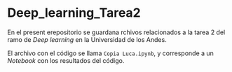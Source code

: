 # Deep_learning_Tarea2

En el present erepositorio se guardana rchivos relacionados a la tarea 2 del ramo de *Deep learning* en la Universidad de los Andes. 

El archivo con el código se llama ```Copia Luca.ipynb```, y corresponde a un *Notebook* con los resultados del código.
